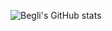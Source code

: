 

![Begli's GitHub stats](https://github-readme-stats.vercel.app/api?username=begliamanov&theme=onedark&show_icons=true&hide_border=true)
